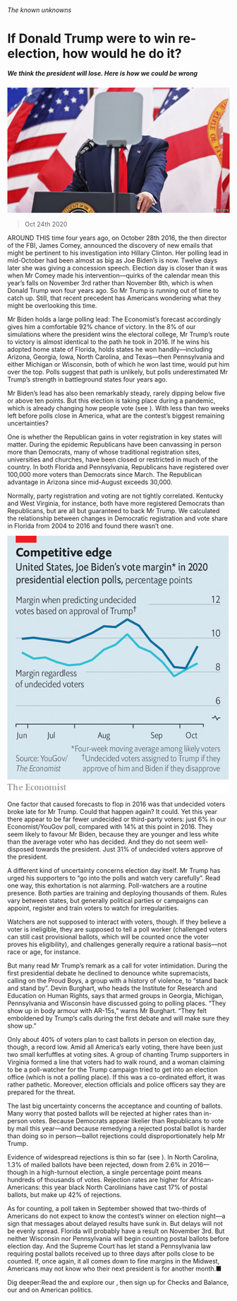 ###### The known unknowns

# If Donald Trump were to win re-election, how would he do it? 

##### We think the president will lose. Here is how we could be wrong 

![image](images/20201024_USP001_0.jpg) 

> Oct 24th 2020 

AROUND THIS time four years ago, on October 28th 2016, the then director of the FBI, James Comey, announced the discovery of new emails that might be pertinent to his investigation into Hillary Clinton. Her polling lead in mid-October had been almost as big as Joe Biden’s is now. Twelve days later she was giving a concession speech. Election day is closer than it was when Mr Comey made his intervention—quirks of the calendar mean this year’s falls on November 3rd rather than November 8th, which is when Donald Trump won four years ago. So Mr Trump is running out of time to catch up. Still, that recent precedent has Americans wondering what they might be overlooking this time.

Mr Biden holds a large polling lead: The Economist’s forecast accordingly gives him a comfortable 92% chance of victory. In the 8% of our simulations where the president wins the electoral college, Mr Trump’s route to victory is almost identical to the path he took in 2016. If he wins his adopted home state of Florida, holds states he won handily—including Arizona, Georgia, Iowa, North Carolina, and Texas—then Pennsylvania and either Michigan or Wisconsin, both of which he won last time, would put him over the top. Polls suggest that path is unlikely, but polls underestimated Mr Trump’s strength in battleground states four years ago.


Mr Biden’s lead has also been remarkably steady, rarely dipping below five or above ten points. But this election is taking place during a pandemic, which is already changing how people vote (see ). With less than two weeks left before polls close in America, what are the contest’s biggest remaining uncertainties?

One is whether the Republican gains in voter registration in key states will matter. During the epidemic Republicans have been canvassing in person more than Democrats, many of whose traditional registration sites, universities and churches, have been closed or restricted in much of the country. In both Florida and Pennsylvania, Republicans have registered over 100,000 more voters than Democrats since March. The Republican advantage in Arizona since mid-August exceeds 30,000.

Normally, party registration and voting are not tightly correlated. Kentucky and West Virginia, for instance, both have more registered Democrats than Republicans, but are all but guaranteed to back Mr Trump. We calculated the relationship between changes in Democratic registration and vote share in Florida from 2004 to 2016 and found there wasn’t one.

![image](images/20201024_USC159.png) 


One factor that caused forecasts to flop in 2016 was that undecided voters broke late for Mr Trump. Could that happen again? It could. Yet this year there appear to be far fewer undecided or third-party voters: just 6% in our Economist/YouGov poll, compared with 14% at this point in 2016. They seem likely to favour Mr Biden, because they are younger and less white than the average voter who has decided. And they do not seem well-disposed towards the president. Just 31% of undecided voters approve of the president.

A different kind of uncertainty concerns election day itself. Mr Trump has urged his supporters to “go into the polls and watch very carefully”. Read one way, this exhortation is not alarming. Poll-watchers are a routine presence. Both parties are training and deploying thousands of them. Rules vary between states, but generally political parties or campaigns can appoint, register and train voters to watch for irregularities.

Watchers are not supposed to interact with voters, though. If they believe a voter is ineligible, they are supposed to tell a poll worker (challenged voters can still cast provisional ballots, which will be counted once the voter proves his eligibility), and challenges generally require a rational basis—not race or age, for instance.

But many read Mr Trump’s remark as a call for voter intimidation. During the first presidential debate he declined to denounce white supremacists, calling on the Proud Boys, a group with a history of violence, to “stand back and stand by”. Devin Burghart, who heads the Institute for Research and Education on Human Rights, says that armed groups in Georgia, Michigan, Pennsylvania and Wisconsin have discussed going to polling places. “They show up in body armour with AR-15s,” warns Mr Burghart. “They felt emboldened by Trump’s calls during the first debate and will make sure they show up.”

Only about 40% of voters plan to cast ballots in person on election day, though, a record low. Amid all America’s early voting, there have been just two small kerfuffles at voting sites. A group of chanting Trump supporters in Virginia formed a line that voters had to walk round, and a woman claiming to be a poll-watcher for the Trump campaign tried to get into an election office (which is not a polling place). If this was a co-ordinated effort, it was rather pathetic. Moreover, election officials and police officers say they are prepared for the threat.

The last big uncertainty concerns the acceptance and counting of ballots. Many worry that posted ballots will be rejected at higher rates than in-person votes. Because Democrats appear likelier than Republicans to vote by mail this year—and because remedying a rejected postal ballot is harder than doing so in person—ballot rejections could disproportionately help Mr Trump.

Evidence of widespread rejections is thin so far (see ). In North Carolina, 1.3% of mailed ballots have been rejected, down from 2.6% in 2016—though in a high-turnout election, a single percentage point means hundreds of thousands of votes. Rejection rates are higher for African-Americans: this year black North Carolinians have cast 17% of postal ballots, but make up 42% of rejections.

As for counting, a poll taken in September showed that two-thirds of Americans do not expect to know the contest’s winner on election night—a sign that messages about delayed results have sunk in. But delays will not be evenly spread. Florida will probably have a result on November 3rd. But neither Wisconsin nor Pennsylvania will begin counting postal ballots before election day. And the Supreme Court has let stand a Pennsylvania law requiring postal ballots received up to three days after polls close to be counted. If, once again, it all comes down to fine margins in the Midwest, Americans may not know who their next president is for another month.■

Dig deeper:Read the  and explore our , then sign up for Checks and Balance, our  and  on American politics.

